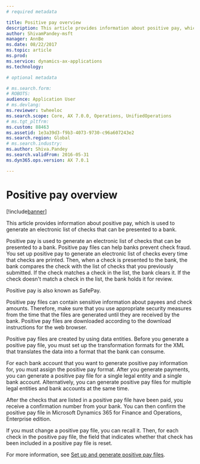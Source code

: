 ```yaml
---
# required metadata

title: Positive pay overview
description: This article provides information about positive pay, which is used to generate an electronic list of checks that can be presented to a bank. 
author: ShivamPandey-msft
manager: AnnBe
ms.date: 08/22/2017
ms.topic: article
ms.prod: 
ms.service: dynamics-ax-applications
ms.technology: 

# optional metadata

# ms.search.form: 
# ROBOTS: 
audience: Application User
# ms.devlang: 
ms.reviewer: twheeloc
ms.search.scope: Core, AX 7.0.0, Operations, UnifiedOperations
# ms.tgt_pltfrm: 
ms.custom: 88463
ms.assetid: 1e3a39d3-f9b3-4073-9730-c96a607243e2
ms.search.region: Global
# ms.search.industry: 
ms.author: Shiva.Pandey
ms.search.validFrom: 2016-05-31
ms.dyn365.ops.version: AX 7.0.1

---
```


# Positive pay overview

[!include[banner](../includes/banner.md)]


This article provides information about positive pay, which is used to generate an electronic list of checks that can be presented to a bank. 

Positive pay is used to generate an electronic list of checks that can be presented to a bank. Positive pay files can help banks prevent check fraud. You set up positive pay to generate an electronic list of checks every time that checks are printed. Then, when a check is presented to the bank, the bank compares the check with the list of checks that you previously submitted. If the check matches a check in the list, the bank clears it. If the check doesn't match a check in the list, the bank holds it for review.

Positive pay is also known as SafePay. 

Positive pay files can contain sensitive information about payees and check amounts. Therefore, make sure that you use appropriate security measures from the time that the files are generated until they are received by the bank. Positive pay files are downloaded according to the download instructions for the web browser. 

Positive pay files are created by using data entities. Before you generate a positive pay file, you must set up the transformation formats for the XML that translates the data into a format that the bank can consume. 

For each bank account that you want to generate positive pay information for, you must assign the positive pay format. After you generate payments, you can generate a positive pay file for a single legal entity and a single bank account. Alternatively, you can generate positive pay files for multiple legal entities and bank accounts at the same time. 

After the checks that are listed in a positive pay file have been paid, you receive a confirmation number from your bank. You can then confirm the positive pay file in Microsoft Dynamics 365 for Finance and Operations, Enterprise edition. 

If you must change a positive pay file, you can recall it. Then, for each check in the positive pay file, the field that indicates whether that check has been included in a positive pay file is reset.

For more information, see [Set up and generate positive pay files](set-up-generate-positive-pay-files.md).



